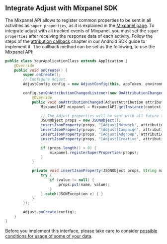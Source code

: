 ## Integrate Adjust with Mixpanel SDK

The Mixpanel API allows to register common properties to be sent in all activities as `super properties`, as it is explained in the [Mixpanel page][mixpanel-android]. To integrate adjust with all tracked events of Mixpanel, you must set the `super properties` after receiving the response data of each activity. Follow the steps of the [attribution callback][attribution-callback] chapter in our Android SDK guide to implement it. The callback method can be set as the following, to use the Mixpanel API:

```java
public class YourApplicationClass extends Application {
    @Override
    public void onCreate() {
        super.onCreate();
        // Configure Adjust.
        AdjustConfig config = new AdjustConfig(this, appToken, environment);

        config.setOnAttributionChangedListener(new OnAttributionChangedListener() {
            @Override
            public void onAttributionChanged(AdjustAttribution attribution) {
                MixpanelAPI mixpanel = MixpanelAPI.getInstance(context, MIXPANEL_TOKEN);

                // The Adjust properties will be sent with all future track calls.
                JSONObject props = new JSONObject();
                insertJsonProperty(props, "[Adjust]Network", attribution.network);
                insertJsonProperty(props, "[Adjust]Campaign", attribution.campaign);
                insertJsonProperty(props, "[Adjust]Adgroup", attribution.adgroup);
                insertJsonProperty(props, "[Adjust]Creative", attribution.creative);

                if (props.length() > 0) {
                    mixpanel.registerSuperProperties(props);
                }
            }

            private void insertJsonProperty(JSONObject props, String name, String value) {
                try {
                    if (value != null) {
                        props.put(name, value);
                    }
                } catch(JSONException e) { }
            }
        });

        Adjust.onCreate(config);
    }
}
```

Before you implement this interface, please take care to consider [possible conditions for usage of some of your data][attribution-data].

[mixpanel-android]:     https://mixpanel.com/help/reference/android#superproperties
[attribution-data]:     https://github.com/adjust/sdks/blob/master/doc/attribution-data.md
[attribution-callback]: ../../../README.md#af-attribution-callback
